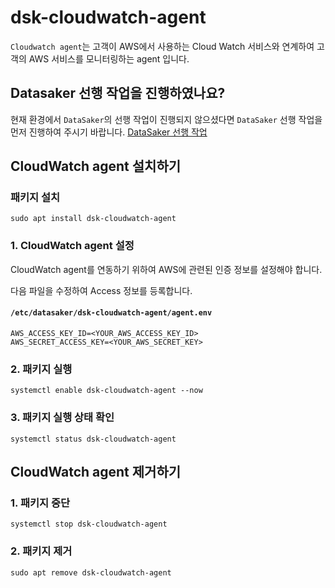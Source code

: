# dsk-cloudwatch-agent

`Cloudwatch agent`는 고객이 AWS에서 사용하는 Cloud Watch 서비스와 연계하여 고객의 AWS 서비스를 모니터링하는 agent 입니다.

## Datasaker 선행 작업을 진행하였나요?

현재 환경에서 `DataSaker`의 선행 작업이 진행되지 않으셨다면 `DataSaker` 선행 작업을 먼저 진행하여 주시기 바랍니다. [DataSaker 선행 작업](README.md)

## CloudWatch agent 설치하기

### 패키지 설치

```shell
sudo apt install dsk-cloudwatch-agent
```

### 1. CloudWatch agent 설정

CloudWatch agent를 연동하기 위하여 AWS에 관련된 인증 정보를 설정해야 합니다.

다음 파일을 수정하여 Access 정보를 등록합니다.

#### `/etc/datasaker/dsk-cloudwatch-agent/agent.env`

```shell
AWS_ACCESS_KEY_ID=<YOUR_AWS_ACCESS_KEY_ID>
AWS_SECRET_ACCESS_KEY=<YOUR_AWS_SECRET_KEY>
```

### 2. 패키지 실행

```shell
systemctl enable dsk-cloudwatch-agent --now
```

### 3. 패키지 실행 상태 확인

```shell
systemctl status dsk-cloudwatch-agent
```

## CloudWatch agent 제거하기

### 1. 패키지 중단

```shell
systemctl stop dsk-cloudwatch-agent
```

### 2. 패키지 제거

```shell
sudo apt remove dsk-cloudwatch-agent
```
